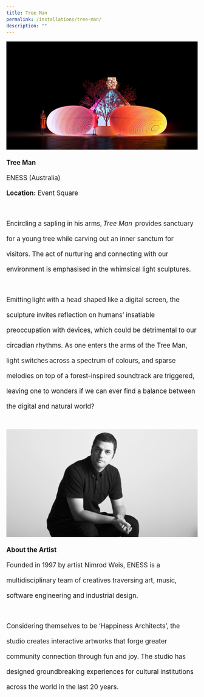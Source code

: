 ```yaml
---
title: Tree Man
permalink: /installations/tree-man/
description: ""
---
```

<p style="font-size:17px; line-height:40px"> 
<img src="/images/Installations/tree%20man.jpg">
<b>Tree Man </b><br>
ENESS (Australia)<br>
<b>Location:</b> Event Square
<br><br>
Encircling a sapling in his arms, <i>Tree Man</i>  provides sanctuary for a young tree while carving out an inner sanctum for visitors. The act of nurturing and connecting with our environment is emphasised in the whimsical light sculptures.
<br><br>
Emitting light with a head shaped like a digital screen, the sculpture invites reflection on humans’ insatiable preoccupation with devices, which could be detrimental to our circadian rhythms. As one enters the arms of the Tree Man, light switches across a spectrum of colours, and sparse melodies on top of a forest-inspired soundtrack are triggered, leaving one to wonders if we can ever find a balance between the digital and natural world?
<br><br>
<img src="/images/Installations/2nd%20release/nimrodweis_profile_landscape_ilsg23%20-%20lyndal%20hall-min%20(1).jpg">
<b>About the Artist</b><br>
Founded in 1997 by artist Nimrod Weis, ENESS is a multidisciplinary team of creatives traversing art, music, software engineering and industrial design.&nbsp;
<br><br>
Considering themselves to be ‘Happiness Architects’, the studio creates interactive artworks that forge greater community connection through fun and joy. The studio has designed groundbreaking experiences for cultural institutions across the world in the last 20 years.</p>